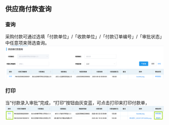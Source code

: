 ## 供应商付款查询
### 查询
采购付款可通过选填「付款单位」/「收款单位」/「付款订单编号」/「审批状态」中任意项来筛选查询。
![图片](../../.vuepress/public/images/payment/payment2.png)
### 打印
当“付款录入审批”完成，“打印”按钮由灰变蓝，可点击<kbd>打印</kbd>来打印付款单，
![图片](../../.vuepress/public/images/payment/payment5.png)